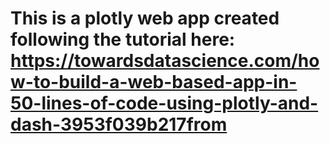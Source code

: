 # This is a plotly web app created following the tutorial here: https://towardsdatascience.com/how-to-build-a-web-based-app-in-50-lines-of-code-using-plotly-and-dash-3953f039b217from
